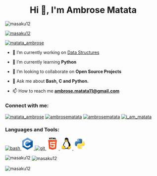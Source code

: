 <h1 align="center">Hi 👋, I'm Ambrose Matata</h1>

<p align="left"> <img src="https://komarev.com/ghpvc/?username=masaku12&label=Profile%20views&color=0e75b6&style=flat" alt="masaku12" /> </p>

<p align="left"> <a href="https://github.com/ryo-ma/github-profile-trophy"><img src="https://github-profile-trophy.vercel.app/?username=masaku12" alt="masaku12" /></a> </p>

<p align="left"> <a href="https://twitter.com/matata_ambrose" target="blank"><img src="https://img.shields.io/twitter/follow/matata_ambrose?logo=twitter&style=for-the-badge" alt="matata_ambrose" /></a> </p>

- 🔭 I’m currently working on [Data Structures](https://www.hackerrank.com/domains/data-structures)

- 🌱 I’m currently learning **Python**

- 👯 I’m looking to collaborate on **Open Source Projects**

- 💬 Ask me about **Bash, C and Python.**

- 📫 How to reach me **ambrose.matata11@gmail.com**

<h3 align="left">Connect with me:</h3>
<p align="left">
<a href="https://twitter.com/matata_ambrose" target="blank"><img align="center" src="https://raw.githubusercontent.com/rahuldkjain/github-profile-readme-generator/master/src/images/icons/Social/twitter.svg" alt="matata_ambrose" height="30" width="40" /></a>
<a href="https://linkedin.com/in/ambrosematata" target="blank"><img align="center" src="https://raw.githubusercontent.com/rahuldkjain/github-profile-readme-generator/master/src/images/icons/Social/linked-in-alt.svg" alt="ambrosematata" height="30" width="40" /></a>
<a href="https://stackoverflow.com/users/ambrosematata" target="blank"><img align="center" src="https://raw.githubusercontent.com/rahuldkjain/github-profile-readme-generator/master/src/images/icons/Social/stack-overflow.svg" alt="ambrosematata" height="30" width="40" /></a>
<a href="https://instagram.com/i_am_matata" target="blank"><img align="center" src="https://raw.githubusercontent.com/rahuldkjain/github-profile-readme-generator/master/src/images/icons/Social/instagram.svg" alt="i_am_matata" height="30" width="40" /></a>
</p>

<h3 align="left">Languages and Tools:</h3>
<p align="left"> <a href="https://www.gnu.org/software/bash/" target="_blank" rel="noreferrer"> <img src="https://www.vectorlogo.zone/logos/gnu_bash/gnu_bash-icon.svg" alt="bash" width="40" height="40"/> </a> <a href="https://www.cprogramming.com/" target="_blank" rel="noreferrer"> <img src="https://raw.githubusercontent.com/devicons/devicon/master/icons/c/c-original.svg" alt="c" width="40" height="40"/> </a> <a href="https://git-scm.com/" target="_blank" rel="noreferrer"> <img src="https://www.vectorlogo.zone/logos/git-scm/git-scm-icon.svg" alt="git" width="40" height="40"/> </a> <a href="https://www.w3.org/html/" target="_blank" rel="noreferrer"> <img src="https://raw.githubusercontent.com/devicons/devicon/master/icons/html5/html5-original-wordmark.svg" alt="html5" width="40" height="40"/> </a> <a href="https://www.linux.org/" target="_blank" rel="noreferrer"> <img src="https://raw.githubusercontent.com/devicons/devicon/master/icons/linux/linux-original.svg" alt="linux" width="40" height="40"/> </a> <a href="https://www.python.org" target="_blank" rel="noreferrer"> <img src="https://raw.githubusercontent.com/devicons/devicon/master/icons/python/python-original.svg" alt="python" width="40" height="40"/> </a> </p>

<p><img align="left" src="https://github-readme-stats.vercel.app/api/top-langs?username=masaku12&show_icons=true&locale=en&layout=compact" alt="masaku12" /></p>

<p>&nbsp;<img align="center" src="https://github-readme-stats.vercel.app/api?username=masaku12&show_icons=true&locale=en" alt="masaku12" /></p>

<p><img align="center" src="https://github-readme-streak-stats.herokuapp.com/?user=masaku12&" alt="masaku12" /></p>

